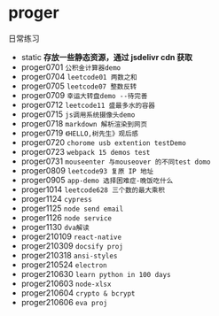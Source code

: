 # proger

日常练习

- static **存放一些静态资源，通过 jsdelivr cdn 获取**
- proger0701 `公积金计算器demo`
- proger0704 `leetcode01 两数之和`
- proger0705 `leetcode07 整数反转`
- proger0709 `幸运大转盘demo --待完善`
- proger0712 `leetcode11 盛最多水的容器`
- proger0715 `js调用系统摄像头demo`
- proger0718 `markdown 解析渲染到网页`
- proger0719 `《HELLO,树先生》观后感`
- proger0720 `chorome usb extention testDemo`
- proger0723 `webpack 15 demos test`
- proger0731 `mouseenter 与mouseover 的不同test domo`
- proger0809 `leetcode93 复原 IP 地址`
- proger0905 `app-demo 选择困难症-晚饭吃什么`
- proger1014 `leetcode628 三个数的最大乘积`
- proger1124 `cypress`
- proger1125 `node send email`
- proger1126 `node service`
- proger1130 `dva解读`
- proger210109 `react-native`
- proger210309 `docsify proj`
- proger210318 `ansi-styles`
- proger210524 `electron`
- proger210630 `learn python in 100 days`
- proger210603 `node-xlsx`
- proger210604 `crypto & bcrypt`
- proger210606 `eva proj`
